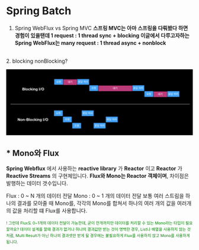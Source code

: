 # Spring Batch

1. Spring WebFlux vs Spring MVC
__스프링 MVC는 아마 스프링을 다뤄봤다 하면 경험이 있을탠데
1 request : 1 thread
sync + blocking
이글에서 다루고자하는 Spring WebFlux는
many request : 1 thread
async + nonblock__

</br>
2. blocking nonBlocking?
   
![image/block.png](spring/../image/blocking.png)  


## * Mono와 Flux

 
__Spring Webflux__ 에서 사용하는 __reactive library__ 가 __Reactor__ 이고 __Reactor__ 가 __Reactive Streams__ 의 구현체입니다.
**Flux와 Mono는 Reactor 객체이며**, 차이점은 발행하는 데이터 갯수입니다.
 
Flux : 0 ~ N 개의 데이터 전달
Mono : 0 ~ 1 개의 데이터 전달
보통 여러 스트림을 하나의 결과를 모아줄 때 Mono를, 각각의 Mono를 합쳐서 하나의 여러 개의 값을 여러개의 값을 처리할 떄 Flux를 사용합니다.


<span style="font-size:75%" >
<span style="color:green" >
! 그런데 Flux도 0~1개의 데이터 전달이 가능한데, 굳이 한개까지만 데이터를 처리할 수 있는 Mono라는 타입이 필요할까요? 데이터 설계를 할때 결과가 없거나 하나의 결과값만 받는 것이 명백한 경우,  List나 배열을 사용하지 않는 것처럼, Multi Result가 아닌 하나의 결과셋만 받게 될 경우에는 불필요하게 Flux를 사용하지 않고 Mono를 사용하게 됩니다. 
</span>  
</span>  




